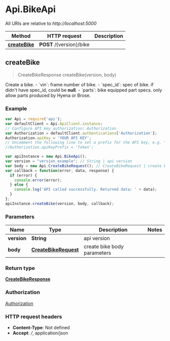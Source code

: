# Api.BikeApi

All URIs are relative to *http://localhost:5000*

Method | HTTP request | Description
------------- | ------------- | -------------
[**createBike**](BikeApi.md#createBike) | **POST** /{version}/bike | 



## createBike

> CreateBikeResponse createBike(version, body)



Create a bike.  - &#x60;vin&#x60;: frame number of bike. - &#x60;spec_id&#x60;: spec of bike. if didn&#39;t have spec_id, could be **null**. - &#x60;parts&#x60;: bike equipped part specs. only allow parts produced by Hyena or Brose.

### Example

```javascript
var Api = require('api');
var defaultClient = Api.ApiClient.instance;
// Configure API key authorization: Authorization
var Authorization = defaultClient.authentications['Authorization'];
Authorization.apiKey = 'YOUR API KEY';
// Uncomment the following line to set a prefix for the API key, e.g. "Token" (defaults to null)
//Authorization.apiKeyPrefix = 'Token';

var apiInstance = new Api.BikeApi();
var version = "version_example"; // String | api version
var body = new Api.CreateBikeRequest(); // CreateBikeRequest | create bike body parameters
var callback = function(error, data, response) {
  if (error) {
    console.error(error);
  } else {
    console.log('API called successfully. Returned data: ' + data);
  }
};
apiInstance.createBike(version, body, callback);
```

### Parameters



Name | Type | Description  | Notes
------------- | ------------- | ------------- | -------------
 **version** | **String**| api version | 
 **body** | [**CreateBikeRequest**](CreateBikeRequest.md)| create bike body parameters | 

### Return type

[**CreateBikeResponse**](CreateBikeResponse.md)

### Authorization

[Authorization](../README.md#Authorization)

### HTTP request headers

- **Content-Type**: Not defined
- **Accept**: */*, application/json

